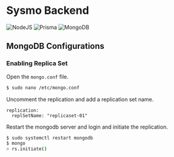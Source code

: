 # Sysmo Backend

![NodeJS](https://img.shields.io/badge/node.js-6DA55F?style=for-the-badge&logo=node.js&logoColor=white)
![Prisma](https://img.shields.io/badge/Prisma-3982CE?style=for-the-badge&logo=Prisma&logoColor=white)
![MongoDB](https://img.shields.io/badge/MongoDB-%234ea94b.svg?style=for-the-badge&logo=mongodb&logoColor=white)


## MongoDB Configurations

### Enabling Replica Set

Open the `mongo.conf` file.

```bash
$ sudo nano /etc/mongo.conf
```

Uncomment the replication and add a replication set name.

```
replication:
  replSetName: "replicaset-01"
```

Restart the mongodb server and login and initiate the replication.

```bash
$ sudo systemctl restart mongodb
$ mongo
> rs.initiate()
```

